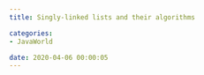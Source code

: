 ```yaml
---
title: Singly-linked lists and their algorithms

categories:
- JavaWorld

date: 2020-04-06 00:00:05
---
```

